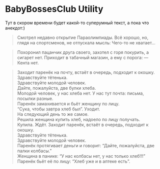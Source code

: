 # BabyBossesClub Utility
Тут в скором времени будет какой-то суперумный текст, а пока что анекдот:)
>Смотрел недавно открытие Параолимпиады.
>Всё хорошо, но, глядя на спортсменов, не отпускала мысль: Чего-то не хватает...

>Похоронил пацанчик друга своего, захотел с горя покурить, а сигарет нет. Приходит в табачный магазин, а ему с порога:
>— Кента нет.

>Заходит паренёк на почту, встаёт в очередь, подходит к окошку.<br/>
>Здравствуйте тётенька.<br/>
>Здравствуйте молодой человек.<br/>
>Дайте, пожалуйста, две булки хлеба.<br/>
>Молодой человек, у нас хлеба нет. У нас тут почта: письма, посылки разные.<br/>
>Паренёк замахивается и бьёт женщину по лицу.<br/>
>“Сука, чтобы завтра хлеб был”. Уходит.<br/>
>На следующий день то же самое.<br/>
>Решила женщина купить хлеб, надоело по лицу получать.<br/>
>Купила. Ждёт. Заходит паренёк, встаёт в очередь, подходит к окошку.<br/>
>Здравствуйте тётенька.<br/>
>Здравствуйте молодой человек.<br/>
>Паренёк протягивает деньги и говорит: “Дайте, пожалуйста, две палки колбасы.”<br/>
>Женщина в панике: “У нас колбасы нет, у нас только хлеб!!!”<br/>
>Паренёк бьёт её по лицу: “Хлеб уже и в аптеке есть”.<br/>
